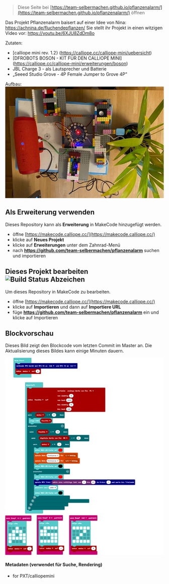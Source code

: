 
> Diese Seite bei [https://team-selbermachen.github.io/pflanzenalarm/](https://team-selbermachen.github.io/pflanzenalarm/) öffnen

Das Projekt Pflanzenalarm baisert auf einer Idee von Nina: https://achnina.de/fluchendepflanzen/ 
Sie stellt ihr Projekt in einen witzigen Video vor: https://youtu.be/6XJU8ZdDm8o

Zutaten:
- [calliope mini rev. 1.2} (https://calliope.cc/calliope-mini/uebersicht)
- [DFROBOTS BOSON - KIT FÜR DEN CALLIOPE MINI] (https://calliope.cc/calliope-mini/erweiterungen/boson)
- JBL Charge 3 - als Lautsprecher und Batterie
- „Seeed Studio Grove - 4P Female Jumper to Grove 4P"

Aufbau:
![Versuchsaufbau](https://github.com/team-selbermachen/pflanzenalarm/blob/master/Pflanzenalarm.png?raw=true) 

## Als Erweiterung verwenden

Dieses Repository kann als **Erweiterung** in MakeCode hinzugefügt werden.

* öffne [https://makecode.calliope.cc/](https://makecode.calliope.cc/)
* klicke auf **Neues Projekt**
* klicke auf **Erweiterungen** unter dem Zahnrad-Menü
* nach **https://github.com/team-selbermachen/pflanzenalarm** suchen und importieren

## Dieses Projekt bearbeiten ![Build Status Abzeichen](https://github.com/team-selbermachen/pflanzenalarm/workflows/MakeCode/badge.svg)

Um dieses Repository in MakeCode zu bearbeiten.

* öffne [https://makecode.calliope.cc/](https://makecode.calliope.cc/)
* klicke auf **Importieren** und dann auf **Importiere URL**
* füge **https://github.com/team-selbermachen/pflanzenalarm** ein und klicke auf Importieren

## Blockvorschau

Dieses Bild zeigt den Blockcode vom letzten Commit im Master an.
Die Aktualisierung dieses Bildes kann einige Minuten dauern.

![Eine gerenderte Ansicht der Blöcke](https://github.com/team-selbermachen/pflanzenalarm/raw/master/.github/makecode/blocks.png)

#### Metadaten (verwendet für Suche, Rendering)

* for PXT/calliopemini
<script src="https://makecode.com/gh-pages-embed.js"></script><script>makeCodeRender("{{ site.makecode.home_url }}", "{{ site.github.owner_name }}/{{ site.github.repository_name }}");</script>

